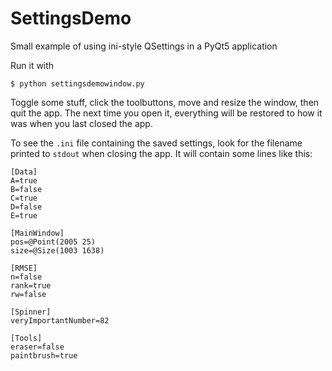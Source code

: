 # SettingsDemo
Small example of using ini-style QSettings in a PyQt5 application

Run it with
```
$ python settingsdemowindow.py
```
Toggle some stuff, click the toolbuttons, move and resize the window, then quit the app. The next time you open it, everything will be restored to how it was when you last closed the app.

To see the `.ini` file containing the saved settings, look for the filename printed to `stdout` when closing the app. It will contain some lines like this:
```
[Data]
A=true
B=false
C=true
D=false
E=true

[MainWindow]
pos=@Point(2005 25)
size=@Size(1003 1638)

[RMSE]
n=false
rank=true
rw=false

[Spinner]
veryImportantNumber=82

[Tools]
eraser=false
paintbrush=true
```
